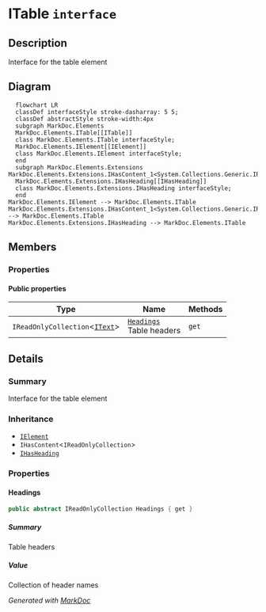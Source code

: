 # ITable `interface`

## Description
Interface for the table element

## Diagram
```mermaid
  flowchart LR
  classDef interfaceStyle stroke-dasharray: 5 5;
  classDef abstractStyle stroke-width:4px
  subgraph MarkDoc.Elements
  MarkDoc.Elements.ITable[[ITable]]
  class MarkDoc.Elements.ITable interfaceStyle;
  MarkDoc.Elements.IElement[[IElement]]
  class MarkDoc.Elements.IElement interfaceStyle;
  end
  subgraph MarkDoc.Elements.Extensions
MarkDoc.Elements.Extensions.IHasContent_1<System.Collections.Generic.IReadOnlyCollection_1<System.Collections.Generic.IReadOnlyCollection_1[[IHasContent]]
  MarkDoc.Elements.Extensions.IHasHeading[[IHasHeading]]
  class MarkDoc.Elements.Extensions.IHasHeading interfaceStyle;
  end
MarkDoc.Elements.IElement --> MarkDoc.Elements.ITable
MarkDoc.Elements.Extensions.IHasContent_1<System.Collections.Generic.IReadOnlyCollection_1<System.Collections.Generic.IReadOnlyCollection_1 --> MarkDoc.Elements.ITable
MarkDoc.Elements.Extensions.IHasHeading --> MarkDoc.Elements.ITable
```

## Members
### Properties
#### Public  properties
| Type | Name | Methods |
| --- | --- | --- |
| `IReadOnlyCollection`&lt;[`IText`](./markdocelements-IText)&gt; | [`Headings`](markdocelements-ITable#headings)<br>Table headers | `get` |

## Details
### Summary
Interface for the table element

### Inheritance
 - [
`IElement`
](./markdocelements-IElement)
 - `IHasContent`&lt;`IReadOnlyCollection`&gt;
 - [
`IHasHeading`
](./markdocelementsextensions-IHasHeading)

### Properties
#### Headings
```csharp
public abstract IReadOnlyCollection Headings { get }
```
##### Summary
Table headers

##### Value
Collection of header names

*Generated with* [*MarkDoc*](https://github.com/hailstorm75/MarkDoc.Core)
